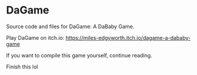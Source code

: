 # DaGame
Source code and files for DaGame: A DaBaby Game.

Play DaGame on itch.io: https://miles-edgyworth.itch.io/dagame-a-dababy-game

If you want to compile this game yourself, continue reading.

Finish this lol
